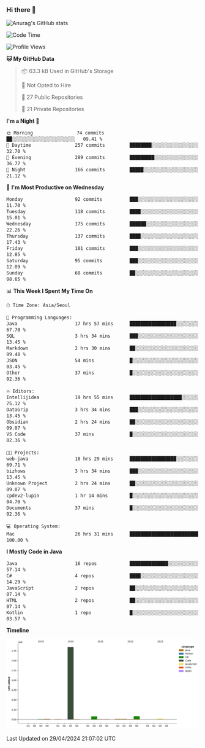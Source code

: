 ### Hi there 👋

![Anurag's GitHub stats](https://github-readme-stats.vercel.app/api?username=pllap&show_icons=true&theme=github_dark)

<!--START_SECTION:waka-->
![Code Time](http://img.shields.io/badge/Code%20Time-1%2C053%20hrs%2014%20mins-blue)

![Profile Views](http://img.shields.io/badge/Profile%20Views-0-blue)

**🐱 My GitHub Data** 

> 📦 63.3 kB Used in GitHub's Storage 
 > 
> 🚫 Not Opted to Hire
 > 
> 📜 27 Public Repositories 
 > 
> 🔑 21 Private Repositories 
 > 
**I'm a Night 🦉** 

```text
🌞 Morning                74 commits          ██░░░░░░░░░░░░░░░░░░░░░░░   09.41 % 
🌆 Daytime                257 commits         ████████░░░░░░░░░░░░░░░░░   32.70 % 
🌃 Evening                289 commits         █████████░░░░░░░░░░░░░░░░   36.77 % 
🌙 Night                  166 commits         █████░░░░░░░░░░░░░░░░░░░░   21.12 % 
```
📅 **I'm Most Productive on Wednesday** 

```text
Monday                   92 commits          ███░░░░░░░░░░░░░░░░░░░░░░   11.70 % 
Tuesday                  118 commits         ████░░░░░░░░░░░░░░░░░░░░░   15.01 % 
Wednesday                175 commits         ██████░░░░░░░░░░░░░░░░░░░   22.26 % 
Thursday                 137 commits         ████░░░░░░░░░░░░░░░░░░░░░   17.43 % 
Friday                   101 commits         ███░░░░░░░░░░░░░░░░░░░░░░   12.85 % 
Saturday                 95 commits          ███░░░░░░░░░░░░░░░░░░░░░░   12.09 % 
Sunday                   68 commits          ██░░░░░░░░░░░░░░░░░░░░░░░   08.65 % 
```


📊 **This Week I Spent My Time On** 

```text
🕑︎ Time Zone: Asia/Seoul

💬 Programming Languages: 
Java                     17 hrs 57 mins      █████████████████░░░░░░░░   67.70 % 
SQL                      3 hrs 34 mins       ███░░░░░░░░░░░░░░░░░░░░░░   13.45 % 
Markdown                 2 hrs 30 mins       ██░░░░░░░░░░░░░░░░░░░░░░░   09.48 % 
JSON                     54 mins             █░░░░░░░░░░░░░░░░░░░░░░░░   03.45 % 
Other                    37 mins             █░░░░░░░░░░░░░░░░░░░░░░░░   02.36 % 

🔥 Editors: 
Intellijidea             19 hrs 55 mins      ███████████████████░░░░░░   75.12 % 
DataGrip                 3 hrs 34 mins       ███░░░░░░░░░░░░░░░░░░░░░░   13.45 % 
Obsidian                 2 hrs 24 mins       ██░░░░░░░░░░░░░░░░░░░░░░░   09.07 % 
VS Code                  37 mins             █░░░░░░░░░░░░░░░░░░░░░░░░   02.36 % 

🐱‍💻 Projects: 
web-java                 18 hrs 29 mins      █████████████████░░░░░░░░   69.71 % 
bizhows                  3 hrs 34 mins       ███░░░░░░░░░░░░░░░░░░░░░░   13.45 % 
Unknown Project          2 hrs 24 mins       ██░░░░░░░░░░░░░░░░░░░░░░░   09.07 % 
cpdev2-lupin             1 hr 14 mins        █░░░░░░░░░░░░░░░░░░░░░░░░   04.70 % 
Documents                37 mins             █░░░░░░░░░░░░░░░░░░░░░░░░   02.36 % 

💻 Operating System: 
Mac                      26 hrs 31 mins      █████████████████████████   100.00 % 
```

**I Mostly Code in Java** 

```text
Java                     16 repos            ██████████████░░░░░░░░░░░   57.14 % 
C#                       4 repos             ████░░░░░░░░░░░░░░░░░░░░░   14.29 % 
JavaScript               2 repos             ██░░░░░░░░░░░░░░░░░░░░░░░   07.14 % 
HTML                     2 repos             ██░░░░░░░░░░░░░░░░░░░░░░░   07.14 % 
Kotlin                   1 repo              █░░░░░░░░░░░░░░░░░░░░░░░░   03.57 % 
```



**Timeline**

![Lines of Code chart](https://raw.githubusercontent.com/pllap/pllap/main/assets/bar_graph.png)


 Last Updated on 29/04/2024 21:07:02 UTC
<!--END_SECTION:waka-->


<!--
**pllap/pllap** is a ✨ _special_ ✨ repository because its `README.md` (this file) appears on your GitHub profile.

Here are some ideas to get you started:

- 🔭 I’m currently working on ...
- 🌱 I’m currently learning ...
- 👯 I’m looking to collaborate on ...
- 🤔 I’m looking for help with ...
- 💬 Ask me about ...
- 📫 How to reach me: ...
- 😄 Pronouns: ...
- ⚡ Fun fact: ...
-->
